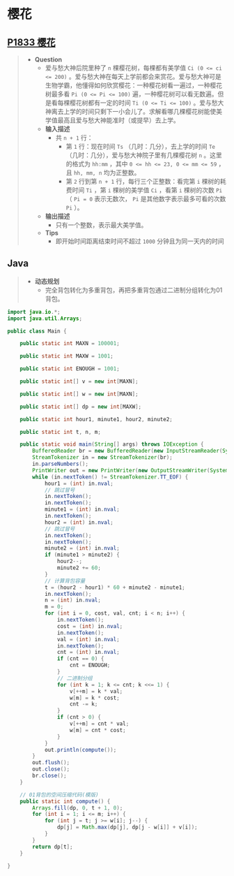 # 樱花

## [P1833 樱花](https://www.luogu.com.cn/problem/P1833)

> - **Question**
>   - 爱与愁大神后院里种了 `n` 棵樱花树，每棵都有美学值 `Ci (0 <= ci <= 200)` 。爱与愁大神在每天上学前都会来赏花。爱与愁大神可是生物学霸，他懂得如何欣赏樱花：一种樱花树看一遍过，一种樱花树最多看 `Pi (0 <= Pi <= 100)` 遍，一种樱花树可以看无数遍。但是看每棵樱花树都有一定的时间 `Ti (0 <= Ti <= 100)` 。爱与愁大神离去上学的时间只剩下一小会儿了。求解看哪几棵樱花树能使美学值最高且爱与愁大神能准时（或提早）去上学。
>   - **输入描述**
>     - 共 `n + 1` 行：
>       - 第 `1` 行：现在时间 `Ts` （几时：几分），去上学的时间 `Te` （几时：几分），爱与愁大神院子里有几棵樱花树 `n` 。这里的格式为 `hh:mm` ，其中 `0 <= hh <= 23, 0 <= mm <= 59` ，且 `hh, mm, n` 均为正整数。
>       - 第 `2` 行到第 `n + 1` 行，每行三个正整数：看完第 `i` 棵树的耗费时间 `Ti` ，第 `i` 棵树的美学值 `Ci` ，看第 `i` 棵树的次数 `Pi` （ `Pi = 0` 表示无数次， `Pi` 是其他数字表示最多可看的次数 `Pi` ）。
>   - **输出描述**
>     - 只有一个整数，表示最大美学值。
>   - **Tips**
>     - 即开始时间距离结束时间不超过 `1000` 分钟且为同一天内的时间

## Java

> - **动态规划**
>   - 完全背包转化为多重背包，再把多重背包通过二进制分组转化为01背包。

```java
import java.io.*;
import java.util.Arrays;

public class Main {

    public static int MAXN = 100001;

    public static int MAXW = 1001;

    public static int ENOUGH = 1001;

    public static int[] v = new int[MAXN];

    public static int[] w = new int[MAXN];

    public static int[] dp = new int[MAXW];

    public static int hour1, minute1, hour2, minute2;

    public static int t, n, m;

    public static void main(String[] args) throws IOException {
        BufferedReader br = new BufferedReader(new InputStreamReader(System.in));
        StreamTokenizer in = new StreamTokenizer(br);
        in.parseNumbers();
        PrintWriter out = new PrintWriter(new OutputStreamWriter(System.out));
        while (in.nextToken() != StreamTokenizer.TT_EOF) {
            hour1 = (int) in.nval;
            // 跳过冒号
            in.nextToken();
            in.nextToken();
            minute1 = (int) in.nval;
            in.nextToken();
            hour2 = (int) in.nval;
            // 跳过冒号
            in.nextToken();
            in.nextToken();
            minute2 = (int) in.nval;
            if (minute1 > minute2) {
                hour2--;
                minute2 += 60;
            }
            // 计算背包容量
            t = (hour2 - hour1) * 60 + minute2 - minute1;
            in.nextToken();
            n = (int) in.nval;
            m = 0;
            for (int i = 0, cost, val, cnt; i < n; i++) {
                in.nextToken();
                cost = (int) in.nval;
                in.nextToken();
                val = (int) in.nval;
                in.nextToken();
                cnt = (int) in.nval;
                if (cnt == 0) {
                    cnt = ENOUGH;
                }
                // 二进制分组
                for (int k = 1; k <= cnt; k <<= 1) {
                    v[++m] = k * val;
                    w[m] = k * cost;
                    cnt -= k;
                }
                if (cnt > 0) {
                    v[++m] = cnt * val;
                    w[m] = cnt * cost;
                }
            }
            out.println(compute());
        }
        out.flush();
        out.close();
        br.close();
    }

    // 01背包的空间压缩代码(模版)
    public static int compute() {
        Arrays.fill(dp, 0, t + 1, 0);
        for (int i = 1; i <= m; i++) {
            for (int j = t; j >= w[i]; j--) {
                dp[j] = Math.max(dp[j], dp[j - w[i]] + v[i]);
            }
        }
        return dp[t];
    }

}
```
